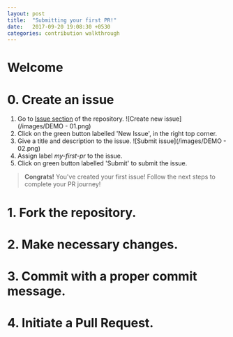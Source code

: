 ```yaml
---
layout: post
title:  "Submitting your first PR!"
date:   2017-09-20 19:08:30 +0530
categories: contribution walkthrough 
---
```


# Welcome

# 0. Create an issue
1. Go to [Issue section](https://github.com/sushant-j/my-first-pull-request/issues) of the repository.
![Create new issue](/images/DEMO - 01.png)
2. Click on the green button labelled 'New Issue', in the right top corner.
3. Give a title and description to the issue. 
![Submit issue](/images/DEMO - 02.png)
1. Assign label _my-first-pr_ to the issue. 
1. Click on green button labelled 'Submit' to submit the issue.    
 
> **Congrats!** You've created your first issue! Follow the next steps to complete your PR journey! 

# 1. Fork the repository.

# 2. Make necessary changes.

# 3. Commit with a proper commit message.

# 4. Initiate a Pull Request.